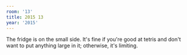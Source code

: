 ```yaml
---
room: '13'
title: 2015 13
year: '2015'
---
```


The fridge is on the small side. It's fine if you're good at tetris and don't want to put anything large in it; otherwise, it's limiting.